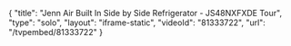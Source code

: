 {
    "title": "Jenn Air Built In Side by Side Refrigerator - JS48NXFXDE Tour",
    "type": "solo",
    "layout": "iframe-static",
    "videoId": "81333722",
    "url": "\/tvpembed\/81333722"
}
